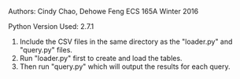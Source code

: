 Authors: Cindy Chao, Dehowe Feng
ECS 165A Winter 2016

Python Version Used: 2.7.1

1. Include the CSV files in the same directory as the "loader.py" and "query.py" files.
2. Run "loader.py" first to create and load the tables.
3. Then run "query.py" which will output the results for each query.